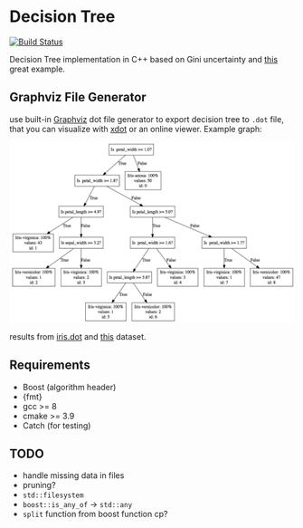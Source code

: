 # Decision Tree

[![Build Status](https://travis-ci.org/juliangaal/DecisionTree.svg?branch=master)](https://travis-ci.org/juliangaal/DecisionTree) 

Decision Tree implementation in C++ based on Gini uncertainty and [this](https://github.com/random-forests/tutorials/blob/master/decision_tree.py) great example.

## Graphviz File Generator
use built-in [Graphviz](https://www.graphviz.org) dot file generator to export decision tree to `.dot` file, that you can visualize with [xdot](https://github.com/jrfonseca/xdot.py) or an online viewer. Example graph:

<p align="center">
    <img alt="Alt Text" src="docs/iris.dot.jpg?raw=true" />
</p>

results from [iris.dot](docs/graph.dot) and [this](test/data/iris.csv) dataset.

## Requirements
* Boost (algorithm header)
* {fmt}
* gcc >= 8
* cmake >= 3.9
* Catch (for testing)

## TODO
* handle missing data in files
* pruning? 
* `std::filesystem`
* `boost::is_any_of` -> `std::any`
* `split` function from boost function cp?
